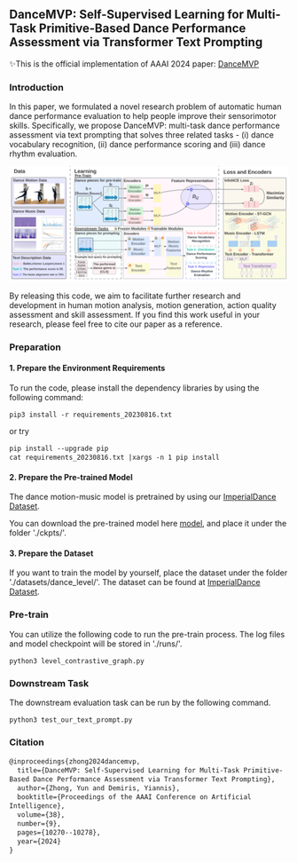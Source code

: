 ## DanceMVP: Self-Supervised Learning for Multi-Task Primitive-Based Dance Performance Assessment via Transformer Text Prompting

✨This is the official implementation of AAAI 2024 paper: [DanceMVP](https://ojs.aaai.org/index.php/AAAI/article/view/28893)

### Introduction

In this paper, we formulated a novel research problem of automatic human dance performance evaluation to help people improve their sensorimotor skills. Specifically, we propose DanceMVP: multi-task dance performance assessment via text prompting that solves three related tasks - (i) dance vocabulary recognition, (ii) dance performance scoring and (iii) dance rhythm evaluation.

![p](https://github.com/YunZhongNikki/ImperialDance-Dataset/blob/main/new_frameworkk_large-1.png)

By releasing this code, we aim to facilitate further research and development in human motion analysis, motion generation, action quality assessment and skill assessment. If you find this work useful in your research, please feel free to cite our paper as a reference.

### Preparation

#### 1. Prepare the Environment Requirements
To run the code, please install the dependency libraries by using the following command:
```
pip3 install -r requirements_20230816.txt
```
or try
```
pip install --upgrade pip
cat requirements_20230816.txt |xargs -n 1 pip install
```

#### 2. Prepare the Pre-trained Model
The dance motion-music model is pretrained by using our [ImperialDance Dataset](https://github.com/YunZhongNikki/ImperialDance-Dataset/tree/main).

You can download the pre-trained model here [model](https://drive.google.com/drive/folders/13D6fEwO97Uhs8kRckjajtZFVXNBtdbl9?usp=drive_link), and place it under the folder './ckpts/'.


#### 3. Prepare the Dataset
If you want to train the model by yourself, place the dataset under the folder './datasets/dance_level/'. The dataset can be found at [ImperialDance Dataset](https://github.com/YunZhongNikki/ImperialDance-Dataset/tree/main).

### Pre-train
You can utilize the following code to run the pre-train process. The log files and model checkpoint will be stored in './runs/'.
```
python3 level_contrastive_graph.py
```

### Downstream Task
The downstream evaluation task can be run by the following command.
```
python3 test_our_text_prompt.py
```

### Citation
```
@inproceedings{zhong2024dancemvp,
  title={DanceMVP: Self-Supervised Learning for Multi-Task Primitive-Based Dance Performance Assessment via Transformer Text Prompting},
  author={Zhong, Yun and Demiris, Yiannis},
  booktitle={Proceedings of the AAAI Conference on Artificial Intelligence},
  volume={38},
  number={9},
  pages={10270--10278},
  year={2024}
}
```

